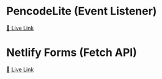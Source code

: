 # PencodeLite (Event Listener)
[🔗 Live Link](https://pencodelite.netlify.app/)

# Netlify Forms (Fetch API)
[🔗 Live Link](https://netlifyforms-xyz.netlify.app/)